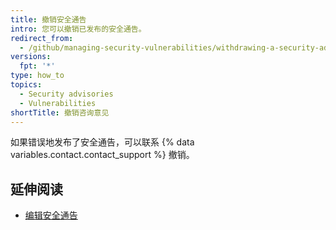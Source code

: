```yaml
---
title: 撤销安全通告
intro: 您可以撤销已发布的安全通告。
redirect_from:
  - /github/managing-security-vulnerabilities/withdrawing-a-security-advisory
versions:
  fpt: '*'
type: how_to
topics:
  - Security advisories
  - Vulnerabilities
shortTitle: 撤销咨询意见
---
```


如果错误地发布了安全通告，可以联系 {% data variables.contact.contact_support %} 撤销。

## 延伸阅读

- [编辑安全通告](/github/managing-security-vulnerabilities/editing-a-security-advisory)
